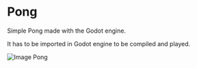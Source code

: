 # Pong
Simple Pong made with the Godot engine.

It has to be imported in Godot engine to be compiled and played.

![Image Pong](http://cyrille.alexcyr.com/images/pong.png)

